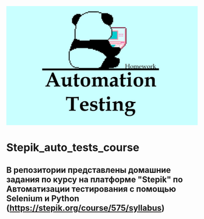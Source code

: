 [![Header](assets/Header_img.jpg)](assets/Header_img.jpg)
# Stepik_auto_tests_course
## В репозитории представлены домашние задания по курсу на платформе "Stepik" по Автоматизации тестирования с помощью Selenium и Python (https://stepik.org/course/575/syllabus)
